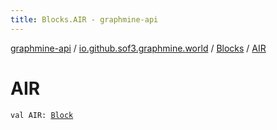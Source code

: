 ```yaml
---
title: Blocks.AIR - graphmine-api
---
```


[graphmine-api](../../index.html) / [io.github.sof3.graphmine.world](../index.html) / [Blocks](index.html) / [AIR](./-a-i-r.html)

# AIR

`val AIR: `[`Block`](../-block/index.html)